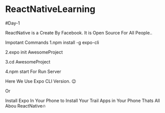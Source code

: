 # ReactNativeLearning

#Day-1

ReactNative is a Create By Facebook. It is Open Source For All People..

Impotant Commands
1.npm install -g expo-cli

2.expo init AwesomeProject

3.cd AwesomeProject

4.npm start For Run Server


 Here We Use Expo CLI Version. 😉
 
 
 Or
 
 Install Expo In Your Phone to Install Your Trail Apps in Your Phone Thats All Abou ReactNative🔥
